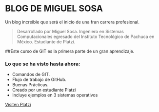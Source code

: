 # BLOG DE MIGUEL SOSA
Un blog increible que será el inicio de una fran carrera profesional.

> Desarrollado por Miguel Sosa. Ingeniero en Sistemas Computacionales egresado del Instituto Tecnológico de Pachuca en México. Estudiante de Platzi.

##Este curso de GIT es la primera parte de un gran aprendizaje.
### Lo que se ha visto hasta ahora:
* Comandos de GIT.
* Flujo de trabajo de GitHub.
* Buenas Prácticas.
* Creado por un estudiante Platzi
* Incluye ejemplos en 3 sistemas operativos

[Visiten Platzi](https://platzi.com/home "Visiten Platzi")


